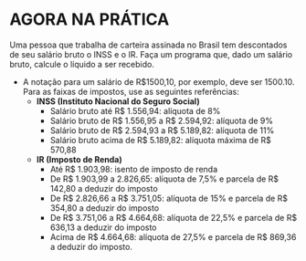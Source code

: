 <h1>AGORA NA PRÁTICA</h1>
Uma pessoa que trabalha de carteira assinada no Brasil tem descontados de seu salário bruto o INSS e o IR. Faça um programa que, dado um salário bruto, calcule o líquido a ser recebido.
<ul>
  <li>
    <div class="pt-1 pb-1">
      A notação para um salário de R$1500,10, por exemplo, deve ser 1500.10. Para as faixas de impostos, use as seguintes referências:
    </div>
    <ul>
      <li>
        <strong>
          INSS (Instituto Nacional do Seguro Social)
        </strong>
        <ul>
          <li>
            Salário bruto até R$ 1.556,94: alíquota de 8%
          </li>
          <li>
            Salário bruto de R$ 1.556,95 a R$ 2.594,92: alíquota de 9%
          </li>
          <li>
            Salário bruto de R$ 2.594,93 a R$ 5.189,82: alíquota de 11%
          </li>
          <li>
            Salário bruto acima de R$ 5.189,82: alíquota máxima de R$ 570,88
          </li>
        </ul>
      </li>
      <li>
        <strong>
          IR (Imposto de Renda)
        </strong>
        <ul>
          <li>
            Até R$ 1.903,98: isento de imposto de renda
          </li>
          <li>
            De R$ 1.903,99 a 2.826,65: alíquota de 7,5% e parcela de R$ 142,80 a deduzir do imposto
          </li>
          <li>
            De R$ 2.826,66 a R$ 3.751,05: alíquota de 15% e parcela de R$ 354,80 a deduzir do imposto
          </li>
          <li>
            De R$ 3.751,06 a R$ 4.664,68: alíquota de 22,5% e parcela de R$ 636,13 a deduzir do imposto
          </li>
          <li>
            Acima de R$ 4.664,68: alíquota de 27,5% e parcela de R$ 869,36 a deduzir do imposto.
          </li>
        </ul>
      </li>
    </ul>
  </li>
</ul>
